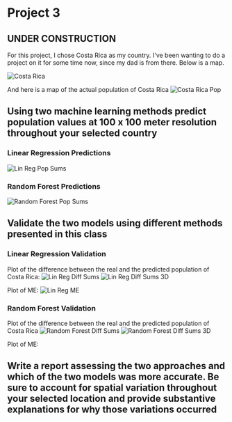 # Project 3

## UNDER CONSTRUCTION

For this project, I chose Costa Rica as my country. I've been wanting to do a project on it for some time now, since my dad is from there. Below is a map.

![Costa Rica](https://raw.githubusercontent.com/pasolano/appml/main/data/project-3/images/costa-rica.png)

And here is a map of the actual population of Costa Rica
![Costa Rica Pop](https://raw.githubusercontent.com/pasolano/appml/main/data/project-3/images/pop.png)

## Using two machine learning methods predict population values at 100 x 100 meter resolution throughout your selected country

### Linear Regression Predictions

![Lin Reg Pop Sums](https://raw.githubusercontent.com/pasolano/appml/main/data/project-3/images/lin-reg-pop-sums.png)

### Random Forest Predictions

![Random Forest Pop Sums](https://raw.githubusercontent.com/pasolano/appml/main/data/project-3/images/rforest-pop-sums.png)

## Validate the two models using different methods presented in this class

### Linear Regression Validation

Plot of the difference between the real and the predicted population of Costa Rica:
![Lin Reg Diff Sums](https://raw.githubusercontent.com/pasolano/appml/main/data/project-3/images/lin-reg-diff-sums.png)
![Lin Reg Diff Sums 3D](https://raw.githubusercontent.com/pasolano/appml/main/data/project-3/images/lin-reg-diff-sums-3d.png)

Plot of ME:
![Lin Reg ME](https://raw.githubusercontent.com/pasolano/appml/main/data/project-3/images/lin-reg-me.png)

### Random Forest Validation

Plot of the difference between the real and the predicted population of Costa Rica
![Random Forest Diff Sums](https://raw.githubusercontent.com/pasolano/appml/main/data/project-3/images/rforest-diff-sums.png)
![Random Forest Diff Sums 3D](https://raw.githubusercontent.com/pasolano/appml/main/data/project-3/images/rforest-diff-sums-3d.png)

Plot of ME:

## Write a report assessing the two approaches and which of the two models was more accurate. Be sure to account for spatial variation throughout your selected location and provide substantive explanations for why those variations occurred
